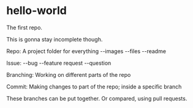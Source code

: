 # hello-world
The first repo.

This is gonna stay incomplete though. 

Repo: A project folder for everything --images --files --readme

Issue: --bug --feature request --question

Branching: Working on different parts of the repo

Commit: Making changes to part of the repo; inside a specific branch

These branches can be put together. Or compared, using pull requests. 
